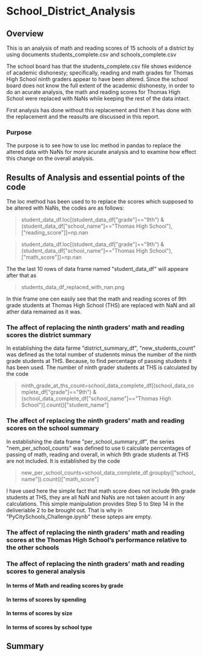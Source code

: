 # School_District_Analysis
## Overview
This is an analysis of math and reading scores of 15 schools of a district by using documents students_complete.csv and schools_complete.csv 

The school board has  that the students_complete.csv file shows evidence of academic dishonesty; specifically, reading and math grades for Thomas High School ninth graders appear to have been altered. Since the school board does not know the full extent of the academic dishonesty, in order to do an acurate analysis, the math and reading scores for Thomas High School were replaced with NaNs while keeping the rest of the data intact.

First analysis has  done without this replacement and then it has done with the replacement and the reasults are discussed in this report.

### Purpose

The purpose is to see how to use loc method in pandas to replace the altered data with NaNs for more acurate analysis and to examine how effect this change on the overall analysis.   

## Results of Analysis and essential points of the code

The loc method has been used to to replace the scores which supposed to be altered with NaNs, the codes are as follows:

> student_data_df.loc[(student_data_df["grade"]=="9th") & (student_data_df["school_name"]=="Thomas High School"),["reading_score"]]=np.nan

> student_data_df.loc[(student_data_df["grade"]=="9th") & (student_data_df["school_name"]=="Thomas High School"),["math_score"]]=np.nan

The the last 10 rows of data frame named "student_data_df" will appeare after that as

> students_data_df_replaced_with_nan.png

In thie frame one cen easily see that the math and reading scores of 9th grade students at Thomas High School (THS) are replaced with NaN and all ather data remained as it was.


### The affect of  replacing the ninth graders’ math and reading scores the district summary

In establishing the data farme "district_summary_df", "new_students_count" was defined as the total number of studennts minus the number of the ninth grade students at THS. Because, to find percentage of passing students it has been used. The number of ninth grader students at THS is calculated by the code

> ninth_grade_at_ths_count=school_data_complete_df[(school_data_complete_df["grade"]=="9th") & (school_data_complete_df["school_name"]=="Thomas High School")].count()["student_name"]

### The affect of  replacing the ninth graders’ math and reading scores on the school summary 

In establishing the data frame "per_school_summary_df", the series "nem_per_school_counts" was defined to use ti calculate perrcentages of passing of math, reading and overall, in which 9th grade students at THS are not included. It is established by the code

> new_per_school_counts=school_data_complete_df.groupby(["school_name"]).count()["math_score"]

I have used here the simple fact that math score does not include 9th grade students at THS, they are all NaN and NaNs are not taken acount in any calculations. This simple manipulation provides Step 5 to Step 14 in the deliveriable 2 to be brought out. That is why in "PyCitySchools_Challenge.ipynb" these spteps are empty.

### The affect of  replacing the ninth graders’ math and reading scores at the Thomas High School’s performance relative to the other schools

### The affect of  replacing the ninth graders’ math and reading scores to general analysis
#### In terms of Math and reading scores by grade

#### In terms of scores by spending

#### In terms of scores by size

#### In terms of scores by school type

## Summary
